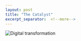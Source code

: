 ```yaml
---
layout: post
title: "The Catalyst"
excerpt_separator:  <!--more-->
---
```


<img src="/blog/images/digitaltran.jpg" alt="Digital transformation">

<script type="text/javascript" src="https://platform-api.sharethis.com/js/sharethis.js#property=5eaba5f77525e90012616b98&product=inline-share-buttons" async="async"></script>

<div class="sharethis-inline-share-buttons"></div>